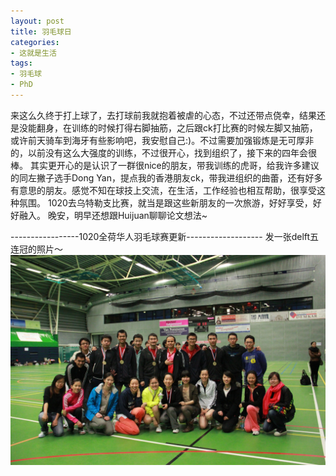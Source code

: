 ```yaml
---
layout: post
title: 羽毛球日
categories:
- 这就是生活
tags:
- 羽毛球
- PhD
---
```


来这么久终于打上球了，去打球前我就抱着被虐的心态，不过还带点侥幸，结果还是没能翻身，在训练的时候打得右脚抽筋，之后跟ck打比赛的时候左脚又抽筋，或许前天骑车到海牙有些影响吧，我安慰自己:)。不过需要加强锻炼是无可厚非的，以前没有这么大强度的训练，不过很开心，找到组织了，接下来的四年会很棒。
其实更开心的是认识了一群很nice的朋友，带我训练的虎哥，给我许多建议的同左撇子选手Dong Yan，提点我的香港朋友ck，带我进组织的曲蕾，还有好多有意思的朋友。感觉不知在球技上交流，在生活，工作经验也相互帮助，很享受这种氛围。
1020去乌特勒支比赛，就当是跟这些新朋友的一次旅游，好好享受，好好融入。
晚安，明早还想跟Huijuan聊聊论文想法~

-----------------1020全荷华人羽毛球赛更新-------------------
发一张delft五连冠的照片～
![](/media/files/2012/10/03/bmt-competition.jpg)

